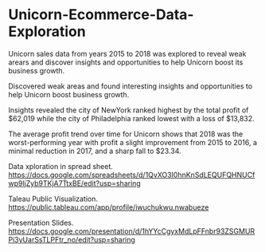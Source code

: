 # Unicorn-Ecommerce-Data-Exploration
Unicorn sales data from years 2015 to 2018 was explored to reveal weak arears and discover insights and opportunities to help Unicorn boost its business growth.

Discovered weak areas and found interesting insights and opportunities to help Unicorn boost business growth.

Insights revealed the city of NewYork ranked highest by the total profit of $62,019 while the city of Philadelphia ranked lowest with a loss of $13,832.

The average profit trend over time for Unicorn shows that 2018 was the worst-performing year with profit a slight improvement from 2015 to 2016, a minimal reduction in 2017, and a sharp fall to $23.34.

Data xploration in spread sheet.
https://docs.google.com/spreadsheets/d/1QvXO3I0hnKnSdLEQUFQHNUCfwp9ljZyb9TKjA7TtxBE/edit?usp=sharing

Taleau Public Visualization.
https://public.tableau.com/app/profile/iwuchukwu.nwabueze

Presentation Slides.
https://docs.google.com/presentation/d/1hYYcCgyxMdLpFFnbr93ZSGMURPi3yUarSsTLPFtr_no/edit?usp=sharing
